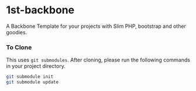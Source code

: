 1st-backbone
============

A Backbone Template for your projects with Slim PHP, bootstrap and other goodies.

### To Clone

This uses `git submodules`.  After cloning, please run the following commands in your project directory.

```bash
git submodule init
git submodule update

